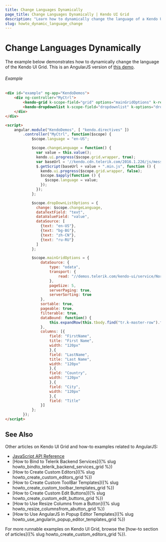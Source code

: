 ```yaml
---
title: Change Languages Dynamically
page_title: Change Languages Dynamically | Kendo UI Grid
description: "Learn how to dynamically change the language of a Kendo UI Grid widget in an AngularJS application."
slug: howto_dynamic_language_change
---
```


# Change Languages Dynamically

The example below demonstrates how to dynamically change the language of the Kendo UI Grid. This is an AngularJS version of [this demo](http://demos.telerik.com/kendo-ui/grid/localization).

###### Example

```html
<div id="example" ng-app="KendoDemos">
    <div ng-controller="MyCtrl">
        <kendo-grid k-scope-field="grid" options="mainGridOptions" k-rebind="language"></kendo-grid>
        <kendo-dropdownlist k-scope-field="dropdownlist" k-options="dropDownListOptions"></kendo-dropdownlist>
    </div>
</div>

<script>
    angular.module("KendoDemos", [ "kendo.directives" ])
        .controller("MyCtrl", function($scope) {
            $scope.language = "en-US";

            $scope.changeLanguage = function() {
              var value = this.value();
              kendo.ui.progress($scope.grid.wrapper, true);
              var baseUrl = '//kendo.cdn.telerik.com/2016.1.226/js/messages/kendo.messages.';
              $.getScript(baseUrl + value + ".min.js", function () {
                kendo.ui.progress($scope.grid.wrapper, false);
                $scope.$apply(function () {
                  $scope.language = value;
                });
              });
            };

            $scope.dropDownListOptions = {
              change: $scope.changeLanguage,
              dataTextField: "text",
              dataValueField: "value",
              dataSource: [
                {text: "en-US"},
                {text: "bg-BG"},
                {text: "zh-CN"},
                {text: "ru-RU"}
              ]
            };

            $scope.mainGridOptions = {
                dataSource: {
                    type: "odata",
                    transport: {
                        read: "//demos.telerik.com/kendo-ui/service/Northwind.svc/Employees"
                    },
                    pageSize: 5,
                    serverPaging: true,
                    serverSorting: true
                },
                sortable: true,
                pageable: true,
                filterable: true,
                dataBound: function() {
                    this.expandRow(this.tbody.find("tr.k-master-row").first());
                },
                columns: [{
                    field: "FirstName",
                    title: "First Name",
                    width: "120px"
                    },{
                    field: "LastName",
                    title: "Last Name",
                    width: "120px"
                    },{
                    field: "Country",
                    width: "120px"
                    },{
                    field: "City",
                    width: "120px"
                    },{
                    field: "Title"
                }]
            };
        });
</script>
```

## See Also

Other articles on Kendo UI Grid and how-to examples related to AngularJS:

* [JavaScript API Reference](/api/javascript/ui/grid)
* [How to Bind to Telerik Backend Services]({% slug howto_bindto_telerik_backend_services_grid %})
* [How to Create Custom Editors]({% slug howto_create_custom_editors_grid %})
* [How to Create Custom ToolBar Templates]({% slug howto_create_custom_toolbar_templates_grid %})
* [How to Create Custom Edit Buttons]({% slug howto_create_custom_edit_buttons_grid %})
* [How to Use Resize Columns from a Button]({% slug howto_resize_columnsfrom_abutton_grid %})
* [How to Use AngularJS in Popup Editor Templates]({% slug howto_use_angularin_popup_editor_templates_grid %})

For more runnable examples on Kendo UI Grid, browse the [how-to section of articles]({% slug howto_create_custom_editors_grid %}).
